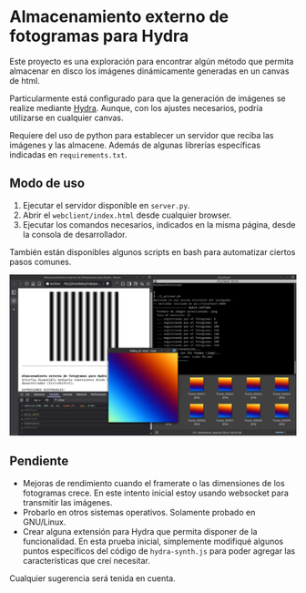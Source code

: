 # Almacenamiento externo de fotogramas para Hydra

Este proyecto es una exploración para encontrar algún método que permita almacenar en disco los imágenes dinámicamente generadas en un canvas de html.

Particularmente está configurado para que la generación de imágenes se realize mediante [Hydra](https://hydra.ojack.xyz). Aunque, con los ajustes necesarios, podría utilizarse en cualquier canvas.

Requiere del uso de python para establecer un servidor que reciba las imágenes y las almacene. Además de algunas librerías específicas indicadas en `requirements.txt`.


## Modo de uso

1. Ejecutar el servidor disponible en `server.py`.
2. Abrir el `webclient/index.html` desde cualquier browser.
3. Ejecutar los comandos necesarios, indicados en la misma página, desde la consola de desarrollador.

También están disponibles algunos scripts en bash para automatizar ciertos pasos comunes.

![Muestra de uso](./muestra.png)

## Pendiente

+ Mejoras de rendimiento cuando el framerate o las dimensiones de los fotogramas crece. En este intento inicial estoy usando websocket para transmitir las imágenes.
+ Probarlo en otros sistemas operativos. Solamente probado en GNU/Linux.
+ Crear alguna extensión para Hydra que permita disponer de la funcionalidad. En esta prueba inicial, simplemente modifiqué algunos puntos específicos del código de `hydra-synth.js` para poder agregar las características que creí necesitar.

Cualquier sugerencia será tenida en cuenta.
